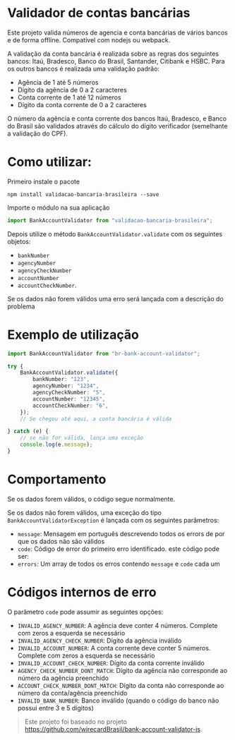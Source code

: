 
# Validador de contas bancárias

Este projeto valida números de agencia e conta bancárias de vários bancos e de forma offline. Compatível com nodejs ou webpack.

A validação da conta bancária é realizada sobre as regras dos seguintes bancos: Itaú, Bradesco, Banco do Brasil, Santander, Citibank e HSBC. Para os outros bancos é realizada uma validação padrão:

- Agência de 1 até 5 números
- Dígito da agência de 0 a 2 caracteres
- Conta corrente de 1 até 12 números
- Dígito da conta corrente de 0 a 2 caracteres

O número da agência e conta corrente dos bancos Itaú, Bradesco, e Banco do Brasil são validados através do cálculo do dígito verificador (semelhante a validação do CPF).

# Como utilizar:

Primeiro instale o pacote

`npm install validacao-bancaria-brasileira --save`

Importe o módulo na sua aplicação

```ts
import BankAccountValidator from "validacao-bancaria-brasileira";
```

Depois utilize o método `BankAccountValidator.validate` com os seguintes objetos: 
- `bankNumber`
- `agencyNumber`
- `agencyCheckNumber`
- `accountNumber`
- `accountCheckNumber`.

Se os dados não forem válidos uma erro será lançada com a descrição do problema

# Exemplo de utilização

```ts
import BankAccountValidator from "br-bank-account-validator";

try {
    BankAccountValidator.validate({
        bankNumber: "123",
        agencyNumber: "1234",
        agencyCheckNumber: "5",
        accountNumber: "12345",
        accountCheckNumber: "6",
    });
    // Se chegou até aqui, a conta bancária é válida

} catch (e) {
    // se não for válida, lança uma exceção
    console.log(e.message);
}
```

# Comportamento

Se os dados forem válidos, o código segue normalmente.

Se os dados não forem válidos, uma exceção do tipo `BankAccountValidatorException` é lançada com os seguintes parâmetros:

- `message`: Mensagem em português descrevendo todos os errors de por que os dados não são válidos
- `code`: Código de error do primeiro erro identificado. este código pode ser:
- `errors`: Um array de todos os erros contendo `message` e `code` cada um

# Códigos internos de erro

O parâmetro `code` pode assumir as seguintes opções:
- `INVALID_AGENCY_NUMBER`: A agência deve conter 4 números. Complete com zeros a esquerda se necessário
- `INVALID_AGENCY_CHECK_NUMBER`: Dígito da agência inválido
- `INVALID_ACCOUNT_NUMBER`: A conta corrente deve conter 5 números. Complete com zeros a esquerda se necessário
- `INVALID_ACCOUNT_CHECK_NUMBER`: Dígito da conta corrente inválido
- `AGENCY_CHECK_NUMBER_DONT_MATCH`: Dígito da agência não corresponde ao número da agência preenchido
- `ACCOUNT_CHECK_NUMBER_DONT_MATCH`: Dígito da conta não corresponde ao número da conta/agência preenchido
- `INVALID_BANK_NUMBER`: Banco inválido (quando o código do banco não possui entre 3 e 5 dígitos)


> Este projeto foi baseado no projeto https://github.com/wirecardBrasil/bank-account-validator-js.
